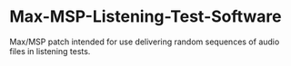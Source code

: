 # Max-MSP-Listening-Test-Software
Max/MSP patch intended for use delivering random sequences of audio files in listening tests.
